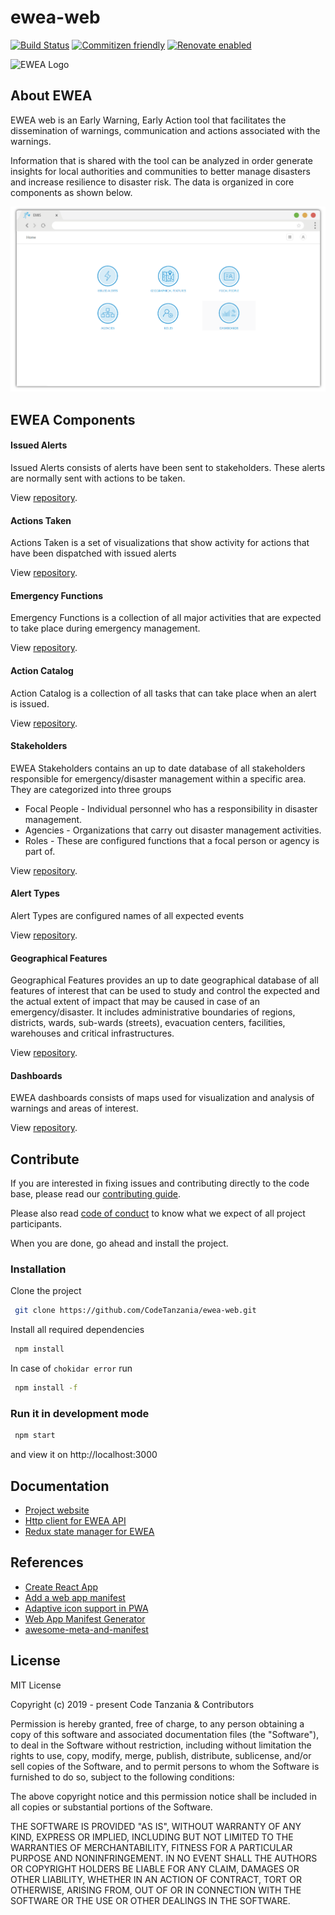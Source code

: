 # ewea-web

[![Build
Status](https://travis-ci.com/CodeTanzania/ewea-web.svg?branch=develop)](https://travis-ci.org/CodeTanzania/ewea-web)
[![Commitizen
friendly](https://img.shields.io/badge/commitizen-friendly-brightgreen.svg)](http://commitizen.github.io/cz-cli/)
[![Renovate
enabled](https://img.shields.io/badge/renovate-enabled-brightgreen.svg)](https://renovatebot.com/)

<img src="docs/images/logo.svg" alt="EWEA Logo" width="100" height="auto" />

## About EWEA

EWEA web is an Early Warning, Early Action tool that facilitates the
dissemination of warnings, communication and actions associated with the
warnings.

Information that is shared with the tool can be analyzed in order generate
insights for local authorities and communities to better manage disasters and
increase resilience to disaster risk. The data is organized in core components
as shown below.

![EWEA Homepage](docs/images/home.png 'EWEA Homepage')

## EWEA Components

#### Issued Alerts

Issued Alerts consists of alerts have been sent to stakeholders. These alerts
are normally sent with actions to be taken.

View [repository](https://github.com/CodeTanzania/emis-alert).

#### Actions Taken

Actions Taken is a set of visualizations that show activity for actions that
have been dispatched with issued alerts

View [repository](https://github.com/CodeTanzania/emis-stakeholder).

#### Emergency Functions

Emergency Functions is a collection of all major activities that are expected
to take place during emergency management.

View [repository](https://github.com/CodeTanzania/emis-stakeholder).

#### Action Catalog

Action Catalog is a collection of all tasks that can take place when an alert is issued.

View [repository](https://github.com/CodeTanzania/emis-stakeholder).

#### Stakeholders

EWEA Stakeholders contains an up to date database of all stakeholders
responsible for emergency/disaster management within a specific area. They are
categorized into three groups

- Focal People - Individual personnel who has a responsibility in disaster management.
- Agencies - Organizations that carry out disaster management activities.
- Roles - These are configured functions that a focal person or agency is part of.

View [repository](https://github.com/CodeTanzania/emis-stakeholder).

#### Alert Types

Alert Types are configured names of all expected events

View [repository](https://github.com/CodeTanzania/emis-alert).

#### Geographical Features

Geographical Features provides an up to date geographical database of all
features of interest that can be used to study and control the expected and the
actual extent of impact that may be caused in case of an emergency/disaster. It
includes administrative boundaries of regions, districts, wards, sub-wards
(streets), evacuation centers, facilities, warehouses and critical
infrastructures.

View [repository](https://github.com/CodeTanzania/emis-feature).

#### Dashboards

EWEA dashboards consists of maps used for visualization and analysis of
warnings and areas of interest.

View [repository](https://github.com/CodeTanzania/ewea-reports).

## Contribute

If you are interested in fixing issues and contributing directly to the code
base, please read our [contributing guide](https://github.com/CodeTanzania/ewea-web/blob/develop/CONTRIBUTING.md).

Please also read [code of conduct](https://github.com/CodeTanzania/ewea-web/blob/develop/CONTRIBUTING.md)
to know what we expect of all project participants.

When you are done, go ahead and install the project.

### Installation

Clone the project

```sh
 git clone https://github.com/CodeTanzania/ewea-web.git
```

Install all required dependencies

```sh
 npm install
```

In case of `chokidar error` run
```sh
 npm install -f
```

### Run it in development mode

```sh
 npm start
```

and view it on http://localhost:3000

## Documentation

- [Project website]()
- [Http client for EWEA API](https://github.com/CodeTanzania/ewea-api-client)
- [Redux state manager for EWEA](https://github.com/CodeTanzania/ewea-api-states)

## References

- [Create React App](https://create-react-app.dev/)
- [Add a web app manifest](https://web.dev/add-manifest/)
- [Adaptive icon support in PWA](https://web.dev/maskable-icon/)
- [Web App Manifest Generator](https://app-manifest.firebaseapp.com/)
- [awesome-meta-and-manifest](https://github.com/gokulkrishh/awesome-meta-and-manifest)

## License

MIT License

Copyright (c) 2019 - present Code Tanzania & Contributors

Permission is hereby granted, free of charge, to any person obtaining a copy of
this software and associated documentation files (the "Software"), to deal in
the Software without restriction, including without limitation the rights to
use, copy, modify, merge, publish, distribute, sublicense, and/or sell copies
of the Software, and to permit persons to whom the Software is furnished to do
so, subject to the following conditions:

The above copyright notice and this permission notice shall be included in all
copies or substantial portions of the Software.

THE SOFTWARE IS PROVIDED "AS IS", WITHOUT WARRANTY OF ANY KIND, EXPRESS OR
IMPLIED, INCLUDING BUT NOT LIMITED TO THE WARRANTIES OF MERCHANTABILITY,
FITNESS FOR A PARTICULAR PURPOSE AND NONINFRINGEMENT. IN NO EVENT SHALL THE
AUTHORS OR COPYRIGHT HOLDERS BE LIABLE FOR ANY CLAIM, DAMAGES OR OTHER
LIABILITY, WHETHER IN AN ACTION OF CONTRACT, TORT OR OTHERWISE, ARISING FROM,
OUT OF OR IN CONNECTION WITH THE SOFTWARE OR THE USE OR OTHER DEALINGS IN THE
SOFTWARE.

